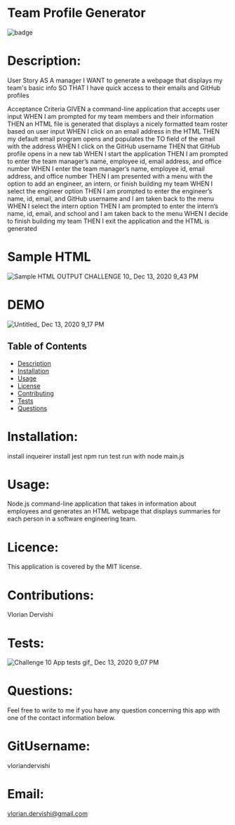 # Team Profile Generator
  ![badge](https://img.shields.io/badge/license-MIT-brightred)


# Description: 
User Story
AS A manager
I WANT to generate a webpage that displays my team's basic info
SO THAT I have quick access to their emails and GitHub profiles

Acceptance Criteria
GIVEN a command-line application that accepts user input
WHEN I am prompted for my team members and their information
THEN an HTML file is generated that displays a nicely formatted team roster based on user input
WHEN I click on an email address in the HTML
THEN my default email program opens and populates the TO field of the email with the address
WHEN I click on the GitHub username
THEN that GitHub profile opens in a new tab
WHEN I start the application
THEN I am prompted to enter the team manager’s name, employee id, email address, and office number
WHEN I enter the team manager’s name, employee id, email address, and office number
THEN I am presented with a menu with the option to add an engineer, an intern, or finish building my team
WHEN I select the engineer option
THEN I am prompted to enter the engineer’s name, id, email, and GitHub username and I am taken back to the menu
WHEN I select the intern option
THEN I am prompted to enter the intern’s name, id, email, and school and I am taken back to the menu
WHEN I decide to finish building my team
THEN I exit the application and the HTML is generated
# Sample HTML


![Sample HTML OUTPUT CHALLENGE 10_ Dec 13, 2020 9_43 PM](https://user-images.githubusercontent.com/69487303/102038436-def13e80-3d8c-11eb-9603-1a4fc41bafca.gif)

# DEMO
![Untitled_ Dec 13, 2020 9_17 PM](https://user-images.githubusercontent.com/69487303/102038616-5921c300-3d8d-11eb-809b-3f0279d17b9d.gif)




## Table of Contents
- [Description](#description)
- [Installation](#installation)
- [Usage](#usage)
- [License](#license)
- [Contributing](#contributions)
- [Tests](#tests)
- [Questions](#questions)

# Installation:
install inqueirer
install jest 
npm run test 
run with node main.js

# Usage:
Node.js command-line application that takes in information about employees and generates an HTML webpage that displays summaries for each person in a software engineering team. 

# Licence:

This application is covered by the MIT license. 

# Contributions:
Vlorian Dervishi

# Tests:

![Challenge 10 App tests gif_ Dec 13, 2020 9_07 PM](https://user-images.githubusercontent.com/69487303/102037440-c97b1500-3d8a-11eb-8266-3349a971a1c4.gif)


# Questions:
Feel free to write to me if you have any question concerning this app with one of the contact information below.

# GitUsername:
vloriandervishi

# Email:
vlorian.dervishi@gmail.com
